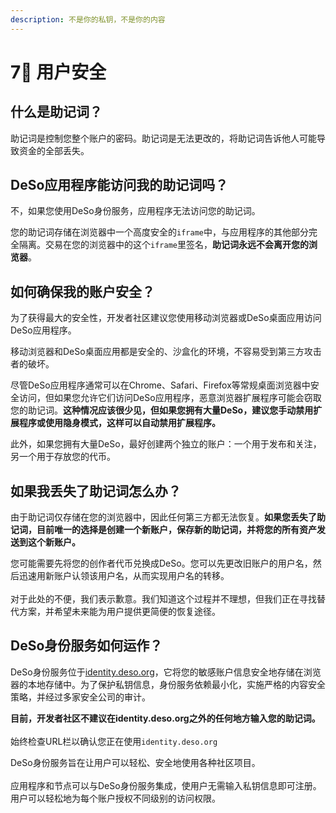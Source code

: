 ```yaml
---
description: 不是你的私钥，不是你的内容
---
```


# 7⃣ 用户安全

## 什么是助记词？

助记词是控制您整个账户的密码。助记词是无法更改的，将助记词告诉他人可能导致资金的全部丢失。

## DeSo应用程序能访问我的助记词吗？

不，如果您使用DeSo身份服务，应用程序无法访问您的助记词。

您的助记词存储在浏览器中一个高度安全的`iframe`中，与应用程序的其他部分完全隔离。交易在您的浏览器中的这个`iframe`里签名，**助记词永远不会离开您的浏览器**。

## 如何确保我的账户安全？

为了获得最大的安全性，开发者社区建议您使用移动浏览器或DeSo桌面应用访问DeSo应用程序。

移动浏览器和DeSo桌面应用都是安全的、沙盒化的环境，不容易受到第三方攻击者的破坏。

尽管DeSo应用程序通常可以在Chrome、Safari、Firefox等常规桌面浏览器中安全访问，但如果您允许它们访问DeSo应用程序，恶意浏览器扩展程序可能会窃取您的助记词。**这种情况应该很少见，但如果您拥有大量DeSo，建议您手动禁用扩展程序或使用隐身模式，这样可以自动禁用扩展程序。**

此外，如果您拥有大量DeSo，最好创建两个独立的账户：一个用于发布和关注，另一个用于存放您的代币。

## 如果我丢失了助记词怎么办？

由于助记词仅存储在您的浏览器中，因此任何第三方都无法恢复。**如果您丢失了助记词，目前唯一的选择是创建一个新账户，保存新的助记词，并将您的所有资产发送到这个新账户。**

您可能需要先将您的创作者代币兑换成DeSo。您可以先更改旧账户的用户名，然后迅速用新账户认领该用户名，从而实现用户名的转移。\
\
对于此处的不便，我们表示歉意。我们知道这个过程并不理想，但我们正在寻找替代方案，并希望未来能为用户提供更简便的恢复途径。

## DeSo身份服务如何运作？

DeSo身份服务位于[identity.deso.org](https://identity.deso.org)，它将您的敏感账户信息安全地存储在浏览器的本地存储中。为了保护私钥信息，身份服务依赖最小化，实施严格的内容安全策略，并经过多家安全公司的审计。

**目前，开发者社区不建议在identity.deso.org之外的任何地方输入您的助记词。**\
\
始终检查URL栏以确认您正在使用`identity.deso.org`

DeSo身份服务旨在让用户可以轻松、安全地使用各种社区项目。\
\
应用程序和节点可以与DeSo身份服务集成，使用户无需输入私钥信息即可注册。用户可以轻松地为每个账户授权不同级别的访问权限。
